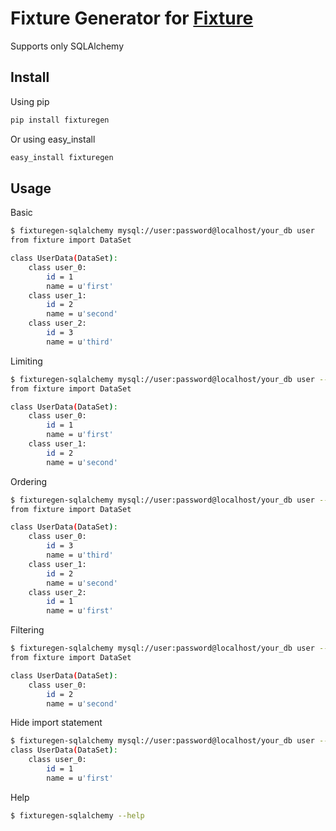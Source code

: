 # Fixture Generator for [Fixture](https://github.com/fixture-py/fixture)

Supports only SQLAlchemy

## Install

Using pip

```sh
pip install fixturegen
```

Or using easy_install

```sh
easy_install fixturegen
```

## Usage

Basic

```sh
$ fixturegen-sqlalchemy mysql://user:password@localhost/your_db user
from fixture import DataSet

class UserData(DataSet):
    class user_0:
        id = 1
        name = u'first'
    class user_1:
        id = 2
        name = u'second'
    class user_2:
        id = 3
        name = u'third'
```

Limiting

```sh
$ fixturegen-sqlalchemy mysql://user:password@localhost/your_db user --limit=2 
from fixture import DataSet

class UserData(DataSet):
    class user_0:
        id = 1
        name = u'first'
    class user_1:
        id = 2
        name = u'second'
```

Ordering

```sh
$ fixturegen-sqlalchemy mysql://user:password@localhost/your_db user --order-by='id DESC'
from fixture import DataSet

class UserData(DataSet):
    class user_0:
        id = 3
        name = u'third'
    class user_1:
        id = 2
        name = u'second'
    class user_2:
        id = 1
        name = u'first'
```

Filtering

```sh
$ fixturegen-sqlalchemy mysql://user:password@localhost/your_db user --where='id > 1'
from fixture import DataSet

class UserData(DataSet):
    class user_0:
        id = 2
        name = u'second'
```

Hide import statement

```sh
$ fixturegen-sqlalchemy mysql://user:password@localhost/your_db user --limit=1 --without-import
class UserData(DataSet):
    class user_0:
        id = 1
        name = u'first'
```

Help

```sh
$ fixturegen-sqlalchemy --help
```